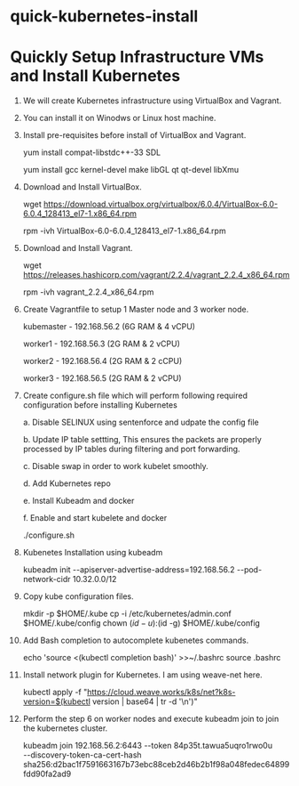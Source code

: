 # quick-kubernetes-install

# Quickly Setup Infrastructure VMs and Install Kubernetes

1.	We will create Kubernetes infrastructure using VirtualBox and Vagrant.

2.	You can install it on Winodws or Linux host machine.

3.	Install pre-requisites before install of VirtualBox and Vagrant.

    yum install compat-libstdc++-33 SDL
    
    yum install gcc kernel-devel make libGL qt qt-devel libXmu
    
4.	Download and Install VirtualBox.

    wget https://download.virtualbox.org/virtualbox/6.0.4/VirtualBox-6.0-6.0.4_128413_el7-1.x86_64.rpm
    
    rpm -ivh VirtualBox-6.0-6.0.4_128413_el7-1.x86_64.rpm
    
5.	Download and Install Vagrant.

    wget https://releases.hashicorp.com/vagrant/2.2.4/vagrant_2.2.4_x86_64.rpm
    
    rpm -ivh vagrant_2.2.4_x86_64.rpm
  
6. Create Vagrantfile to setup 1 Master node and 3 worker node.

    kubemaster - 192.168.56.2 (6G RAM & 4 vCPU)
    
    worker1    - 192.168.56.3 (2G RAM & 2 vCPU)
    
    worker2    - 192.168.56.4 (2G RAM & 2 cCPU)
    
    worker3    - 192.168.56.5 (2G RAM & 2 vCPU)

6. Create configure.sh file which will perform following required configuration before installing Kubernetes

    a. Disable SELINUX using sentenforce and udpate the config file
    
    b. Update IP table settting, This ensures the packets are properly processed by IP tables during filtering and port forwarding.
    
    c. Disable swap in order to work kubelet smoothly.
    
    d. Add Kubernetes repo
    
    e. Install Kubeadm and docker
    
    f. Enable and start kubelete and docker

    ./configure.sh
     
 7. Kubenetes Installation using kubeadm 
 
    kubeadm init --apiserver-advertise-address=192.168.56.2 --pod-network-cidr 10.32.0.0/12
    
 8. Copy kube configuration files.
 
     mkdir -p $HOME/.kube
     cp -i /etc/kubernetes/admin.conf $HOME/.kube/config
     chown $(id -u):$(id -g) $HOME/.kube/config
     
  9. Add Bash completion to autocomplete kubenetes commands.
  
      echo 'source <(kubectl completion bash)' >>~/.bashrc 
      source .bashrc
      
  10. Install network plugin for Kubernetes. I am using weave-net here.
  
       kubectl apply -f "https://cloud.weave.works/k8s/net?k8s-version=$(kubectl version | base64 | tr -d '\n')"
       
  11. Perform the step 6 on worker nodes and execute kubeadm join to join the kubernetes cluster.
  
      kubeadm join 192.168.56.2:6443 --token 84p35t.tawua5uqro1rwo0u \
    --discovery-token-ca-cert-hash sha256:d2bac1f7591663167b73ebc88ceb2d46b2b1f98a048fedec64899fdd90fa2ad9
  
      

